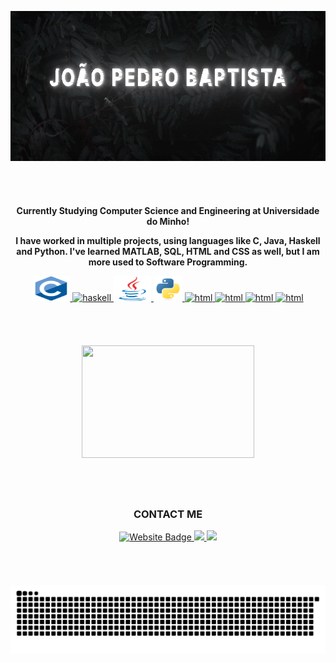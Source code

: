 <div align="center">

  <p align="center">
  <img width="680" height="240" src="https://raw.githubusercontent.com/joaobaptista03/joaobaptista03/main/Banner.gif">
</p>

<hr style="height:30pt; visibility:hidden;" />
  
**Currently Studying Computer Science and Engineering at Universidade do Minho!**

**I have worked in multiple projects, using languages like C, Java, Haskell and Python. I've learned MATLAB, SQL, HTML and CSS as well, but I am more used to Software Programming.**

<a href="https://www.cprogramming.com/" target="_blank" rel="noreferrer"> 
  <img src="https://raw.githubusercontent.com/devicons/devicon/master/icons/c/c-original.svg" alt="c" width="60" height="40"/>  </a>
<a href="https://www.haskell.org/" target="_blank" rel="noreferrer">
  <img src="https://upload.wikimedia.org/wikipedia/commons/1/1c/Haskell-Logo.svg" alt="haskell" width="60" height="40"/> </a>
<a href="https://www.java.com" target="_blank" rel="noreferrer">
    <img src="https://raw.githubusercontent.com/devicons/devicon/master/icons/java/java-original.svg" alt="java" width="60" height="40"/> </a>
<a href="https://www.python.org" target="_blank" rel="noreferrer"> <img src="https://raw.githubusercontent.com/devicons/devicon/master/icons/python/python-original.svg" alt="python" width="46" height="40"/> </a>
<a href="wikipedia.org/wiki/HTML" target="_blank" rel="noreferrer"> <img src="https://upload.wikimedia.org/wikipedia/commons/6/61/HTML5_logo_and_wordmark.svg" alt="html" width="46" height="40"/> </a>
<a href="https://wikipedia.org/wiki/Cascading_Style_Sheets" target="_blank" rel="noreferrer"> <img src="https://upload.wikimedia.org/wikipedia/commons/d/d5/CSS3_logo_and_wordmark.svg" alt="html" width="46" height="40"/> </a>
<a href="wikipedia.org/wiki/SQL" target="_blank" rel="noreferrer"> <img src="https://symbols.getvecta.com/stencil_28/61_sql-database-generic.90b41636a8.svg" alt="html" width="46" height="40"/> </a>
<a href="https://www.mathworks.com/products/matlab.html" target="_blank" rel="noreferrer"> <img src="https://logos-world.net/wp-content/uploads/2020/12/MATLAB-Logo.png" alt="html" width="46" height="40"/> </a>  

<hr style="height:30pt; visibility:hidden;" />

<p align="center">
  <img width="276" height="180" src="https://github-readme-stats.vercel.app/api/top-langs/?username=joaobaptista03&theme=highcontrast&show_icons=true&hide_border=false&layout=compact">
</p>

<hr style="height:30pt; visibility:hidden;" />

<h3>CONTACT ME</h3>

<a href="mailto:joaopedromotabaptista2003@gmail.com">
 <img src="https://img.shields.io/badge/Gmail-D14836?style=for-the-badge&logo=gmail&logoColor=white" alt="Website Badge"/>
</a>

<a href="https://discordapp.com/users/210756181109506048" target="_blank">
  <img src="https://img.shields.io/badge/Discord-7289DA?style=for-the-badge&logo=discord&logoColor=white" target="_blank">
</a>

<a href="https://www.linkedin.com/in/joaobaptista03/" target="_blank">
  <img src="https://img.shields.io/badge/linkedin-%230077B5?style=for-the-badge&logo=linkedin&logoColor=white" target="_blank">
</a>
  
<hr style="height:30pt; visibility:hidden;"/>

![](https://github.com/joaobaptista03/joaobaptista03/blob/output/github-contribution-grid-snake.svg)

</div>
